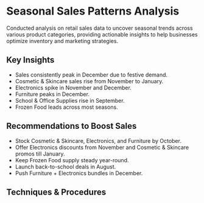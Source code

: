# Seasonal Sales Patterns Analysis
Conducted analysis on retail sales data to uncover seasonal trends across various product categories, providing actionable insights to help businesses optimize inventory and marketing strategies.

## Key Insights
- Sales consistently peak in December due to festive demand.
- Cosmetic & Skincare sales rise from November to January.
- Electronics spike in November and December.
- Furniture peaks in December.
- School & Office Supplies rise in September.
- Frozen Food leads across most seasons.

## Recommendations to Boost Sales
- Stock Cosmetic & Skincare, Electronics, and Furniture by October.
- Offer Electronics discounts from November and Cosmetic & Skincare promos till January.
- Keep Frozen Food supply steady year-round.
- Launch back-to-school deals in August.
- Push Furniture + Electronics bundles in December.

## Techniques & Procedures
